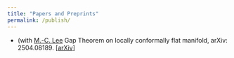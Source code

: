 ```yaml
---
title: "Papers and Preprints"
permalink: /publish/
---
```

- (with [M.-C. Lee](https://sites.google.com/view/mcleemath/research?authuser=0) Gap Theorem on locally conformally flat manifold, arXiv: 2504.08189. [[arXiv](https://arxiv.org/abs/2504.08189)]
